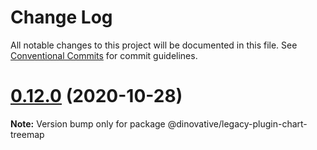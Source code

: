 # Change Log

All notable changes to this project will be documented in this file.
See [Conventional Commits](https://conventionalcommits.org) for commit guidelines.

# [0.12.0](https://github.com/dinovative/superset-ui-plugins/compare/v0.11.15...v0.12.0) (2020-10-28)

**Note:** Version bump only for package @dinovative/legacy-plugin-chart-treemap
